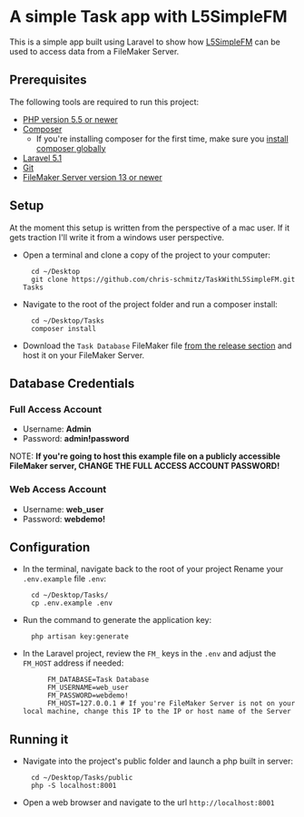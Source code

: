 # A simple Task app with L5SimpleFM

This is a simple app built using Laravel to show how [L5SimpleFM](https://github.com/chris-schmitz/L5SimpleFM) can be used to access data from a FileMaker Server.

## Prerequisites

The following tools are required to run this project:

- <a href="http://php.net/manual/en/install.php" target="_blank">PHP version 5.5 or newer</a>
- <a href="https://getcomposer.org/" target="_blank">Composer</a>
    - If you're installing composer for the first time, make sure you <a href="https://getcomposer.org/doc/00-intro.md#globally" target="_blank">install composer globally</a>
- <a href="http://laravel.com/docs/5.1" target="_blank">Laravel 5.1</a>
- <a href="https://git-scm.com/" target="_blank">Git</a>
- <a href="http://www.filemaker.com/" target="_blank">FileMaker Server version 13 or newer</a>

## Setup

At the moment this setup is written from the perspective of a mac user. If it gets traction I'll write it from a windows user perspective.

- Open a terminal and clone a copy of the project to your computer:

        cd ~/Desktop
        git clone https://github.com/chris-schmitz/TaskWithL5SimpleFM.git Tasks

- Navigate to the root of the project folder and run a composer install:

        cd ~/Desktop/Tasks
        composer install

- Download the `Task Database` FileMaker file [from the release section](https://github.com/chris-schmitz/TaskWithL5SimpleFM/releases) and host it on your FileMaker Server.


## Database Credentials

### Full Access Account
- Username: **Admin**
- Password: **admin!password**

NOTE: **If you're going to host this example file on a publicly accessible FileMaker server, CHANGE THE FULL ACCESS ACCOUNT PASSWORD!**

### Web Access Account
- Username: **web_user**
- Password: **webdemo!**


## Configuration

- In the terminal, navigate back to the root of your project Rename your `.env.example` file `.env`:

        cd ~/Desktop/Tasks/
        cp .env.example .env

- Run the command to generate the application key:

        php artisan key:generate

- In the Laravel project, review the `FM_` keys in the `.env` and adjust the `FM_HOST` address if needed:

            FM_DATABASE=Task Database
            FM_USERNAME=web_user
            FM_PASSWORD=webdemo!
            FM_HOST=127.0.0.1 # If you're FileMaker Server is not on your local machine, change this IP to the IP or host name of the Server
            


## Running it
- Navigate into the project's public folder and launch a php built in server:

        cd ~/Desktop/Tasks/public
        php -S localhost:8001
        
- Open a web browser and navigate to the url `http://localhost:8001`